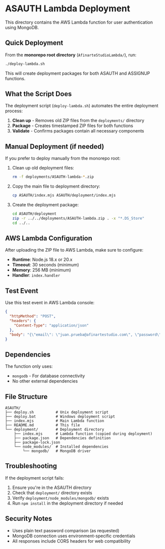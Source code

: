# ASAUTH Lambda Deployment

This directory contains the AWS Lambda function for user authentication using MongoDB.

## Quick Deployment

From the **monorepo root directory** (`AfinarteStudioLambda/`), run:

```bash
./deploy-lambda.sh
```

This will create deployment packages for both ASAUTH and ASSIGNUP functions.

## What the Script Does

The deployment script (`deploy-lambda.sh`) automates the entire deployment process:

1. **Clean up** - Removes old ZIP files from the `deployments/` directory
2. **Package** - Creates timestamped ZIP files for both functions
3. **Validate** - Confirms packages contain all necessary components

## Manual Deployment (if needed)

If you prefer to deploy manually from the monorepo root:

1. Clean up old deployment files:
   ```bash
   rm -f deployments/ASAUTH-lambda-*.zip
   ```

2. Copy the main file to deployment directory:
   ```bash
   cp ASAUTH/index.mjs ASAUTH/deployment/index.mjs
   ```

3. Create the deployment package:
   ```bash
   cd ASAUTH/deployment
   zip -r ../../deployments/ASAUTH-lambda.zip . -x "*.DS_Store"
   cd ../..
   ```

## AWS Lambda Configuration

After uploading the ZIP file to AWS Lambda, make sure to configure:

- **Runtime**: Node.js 18.x or 20.x
- **Timeout**: 30 seconds (minimum)
- **Memory**: 256 MB (minimum)
- **Handler**: `index.handler`

## Test Event

Use this test event in AWS Lambda console:

```json
{
  "httpMethod": "POST",
  "headers": {
    "Content-Type": "application/json"
  },
  "body": "{\"email\": \"juan.prueba@afinartestudio.com\", \"password\": \"test\"}"
}
```

## Dependencies

The function only uses:
- `mongodb` - For database connectivity
- No other external dependencies

## File Structure

```
ASAUTH/
├── deploy.sh          # Unix deployment script
├── deploy.bat         # Windows deployment script
├── index.mjs          # Main Lambda function
├── README.md          # This file
└── deployment/        # Deployment directory
    ├── index.mjs      # Lambda function (copied during deployment)
    ├── package.json   # Dependencies definition
    ├── package-lock.json
    └── node_modules/  # Installed dependencies
        └── mongodb/   # MongoDB driver
```

## Troubleshooting

If the deployment script fails:

1. Ensure you're in the ASAUTH directory
2. Check that `deployment/` directory exists
3. Verify `deployment/node_modules/mongodb/` exists
4. Run `npm install` in the deployment directory if needed

## Security Notes

- Uses plain text password comparison (as requested)
- MongoDB connection uses environment-specific credentials
- All responses include CORS headers for web compatibility

